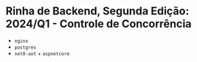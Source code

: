 # Rinha de Backend, Segunda Edição: 2024/Q1 - Controle de Concorrência

- `nginx`
- `postgres`
- `net8-aot` + `aspnetcore`